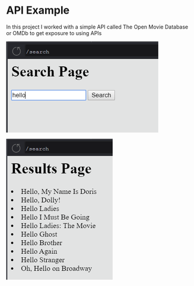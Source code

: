 # API Example
In this project I worked with a simple API called The Open Movie Database or OMDb to get exposure to using APIs

![](https://github.com/JasonHassold/WebDevBootcamp/blob/master/APIs/Screenshots/search.PNG)

![](https://github.com/JasonHassold/WebDevBootcamp/blob/master/APIs/Screenshots/results.PNG)
